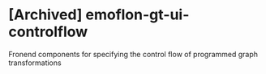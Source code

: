 # [Archived] emoflon-gt-ui-controlflow
Fronend components for specifying the control flow of programmed graph transformations
